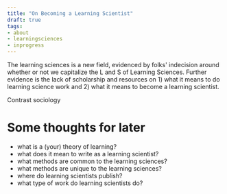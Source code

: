 ```yaml
---
title: "On Becoming a Learning Scientist"
draft: true
tags:
- about
- learningsciences
- inprogress
---
```


The learning sciences is a new field, evidenced by folks' indecision around whether or not we capitalize the L and S of Learning Sciences. Further evidence is the lack of scholarship and resources on 1) what it means to do learning science work and 2) what it means to become a learning scientist.

Contrast sociology

# Some thoughts for later
- what is a (your) theory of learning?
- what does it mean to write as a learning scientist?
- what methods are common to the learning sciences?
- what methods are unique to the learning sciences?
- where do learning scientists publish?
- what type of work do learning scientists do?

